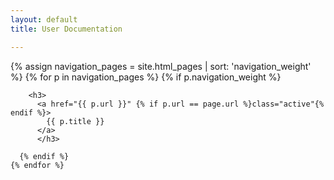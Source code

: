 ```yaml
---
layout: default
title: User Documentation

---
```


<div class="doclist">
    {% assign navigation_pages = site.html_pages | sort: 'navigation_weight' %}
    {% for p in navigation_pages %}
      {% if p.navigation_weight %}
       
        <h3>
          <a href="{{ p.url }}" {% if p.url == page.url %}class="active"{% endif %}>
            {{ p.title }}
          </a>
          </h3>
        
      {% endif %}
    {% endfor %}
</div>